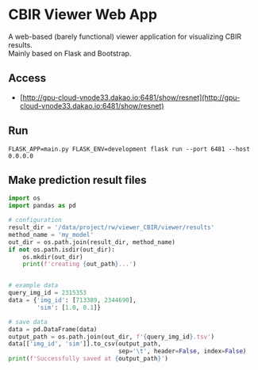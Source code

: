 # CBIR Viewer Web App

A web-based (barely functional) viewer application for visualizing CBIR results.  
Mainly based on Flask and Bootstrap.

## Access

* [http://gpu-cloud-vnode33.dakao.io:6481/show/resnet](http://gpu-cloud-vnode33.dakao.io:6481/show/resnet)


## Run


`FLASK_APP=main.py FLASK_ENV=development flask run --port 6481 --host 0.0.0.0`


## Make prediction result files

```python
import os
import pandas as pd

# configuration
result_dir = '/data/project/rw/viewer_CBIR/viewer/results'
method_name = 'my_model'
out_dir = os.path.join(result_dir, method_name)
if not os.path.isdir(out_dir):
    os.mkdir(out_dir)
    print(f'creating {out_path}...')


# example data
query_img_id = 2315353
data = {'img_id': [713389, 2344690],
        'sim': [1.0, 0.1]}

# save data
data = pd.DataFrame(data)
output_path = os.path.join(out_dir, f'{query_img_id}.tsv')
data[['img_id', 'sim']].to_csv(output_path,
                               sep='\t', header=False, index=False)
print(f'Successfully saved at {output_path}')
```
